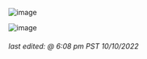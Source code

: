 ![image](https://github-readme-stats.vercel.app/api?username=st1xkz&count_private=true&show_icons=true&theme=github_dark)

![image](https://github-readme-stats.vercel.app/api/top-langs/?username=st1xkz&theme=github_dark&layout=compact)

###### *last edited: @ 6:08 pm PST 10/10/2022*
